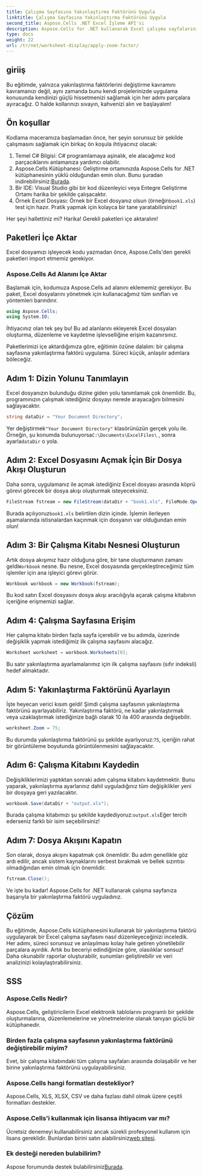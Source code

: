 ```yaml
---
title: Çalışma Sayfasına Yakınlaştırma Faktörünü Uygula
linktitle: Çalışma Sayfasına Yakınlaştırma Faktörünü Uygula
second_title: Aspose.Cells .NET Excel İşleme API'si
description: Aspose.Cells for .NET kullanarak Excel çalışma sayfalarının yakınlaştırma faktörünü ayarlamayı öğrenin. İyileştirilmiş okunabilirlik ve veri sunumu için adım adım kılavuz.
type: docs
weight: 22
url: /tr/net/worksheet-display/apply-zoom-factor/
---
```

## giriiş

Bu eğitimde, yalnızca yakınlaştırma faktörlerini değiştirme kavramını kavramanızı değil, aynı zamanda bunu kendi projelerinizde uygulama konusunda kendinizi güçlü hissetmenizi sağlamak için her adımı parçalara ayıracağız. O halde kollarınızı sıvayın, kahvenizi alın ve başlayalım!

## Ön koşullar

Kodlama maceramıza başlamadan önce, her şeyin sorunsuz bir şekilde çalışmasını sağlamak için birkaç ön koşula ihtiyacınız olacak:

1. Temel C# Bilgisi: C# programlamaya aşinalık, ele alacağımız kod parçacıklarını anlamanıza yardımcı olabilir.
2. Aspose.Cells Kütüphanesi: Geliştirme ortamınızda Aspose.Cells for .NET kütüphanesinin yüklü olduğundan emin olun. Bunu şuradan indirebilirsiniz:[Burada](https://releases.aspose.com/cells/net/).
3. Bir IDE: Visual Studio gibi bir kod düzenleyici veya Entegre Geliştirme Ortamı harika bir şekilde çalışacaktır.
4.  Örnek Excel Dosyası: Örnek bir Excel dosyanız olsun (örneğin`book1.xls`) test için hazır. Pratik yapmak için kolayca bir tane yaratabilirsiniz!

Her şeyi hallettiniz mi? Harika! Gerekli paketleri içe aktaralım!

## Paketleri İçe Aktar

Excel dosyamızı işleyecek kodu yazmadan önce, Aspose.Cells'den gerekli paketleri import etmemiz gerekiyor. 

### Aspose.Cells Ad Alanını İçe Aktar

Başlamak için, kodumuza Aspose.Cells ad alanını eklememiz gerekiyor. Bu paket, Excel dosyalarını yönetmek için kullanacağımız tüm sınıfları ve yöntemleri barındırır.

```csharp
using Aspose.Cells;
using System.IO;
```

İhtiyacınız olan tek şey bu! Bu ad alanlarını ekleyerek Excel dosyaları oluşturma, düzenleme ve kaydetme işlevselliğine erişim kazanırsınız.

Paketlerimizi içe aktardığımıza göre, eğitimin özüne dalalım: bir çalışma sayfasına yakınlaştırma faktörü uygulama. Süreci küçük, anlaşılır adımlara böleceğiz.

## Adım 1: Dizin Yolunu Tanımlayın

Excel dosyanızın bulunduğu dizine giden yolu tanımlamak çok önemlidir. Bu, programınızın çalışmak istediğiniz dosyayı nerede arayacağını bilmesini sağlayacaktır.

```csharp
string dataDir = "Your Document Directory";
```

 Yer değiştirmek`"Your Document Directory"` klasörünüzün gerçek yolu ile. Örneğin, şu konumda bulunuyorsa`C:\Documents\ExcelFiles\` , sonra ayarla`dataDir` o yola.

## Adım 2: Excel Dosyasını Açmak İçin Bir Dosya Akışı Oluşturun

Daha sonra, uygulamanız ile açmak istediğiniz Excel dosyası arasında köprü görevi görecek bir dosya akışı oluşturmak isteyeceksiniz.

```csharp
FileStream fstream = new FileStream(dataDir + "book1.xls", FileMode.Open);
```

 Burada açılıyoruz`book1.xls` belirtilen dizin içinde. İşlemin ilerleyen aşamalarında istisnalardan kaçınmak için dosyanın var olduğundan emin olun!

## Adım 3: Bir Çalışma Kitabı Nesnesi Oluşturun

 Artık dosya akışımız hazır olduğuna göre, bir tane oluşturmanın zamanı geldi`Workbook` nesne. Bu nesne, Excel dosyasında gerçekleştireceğimiz tüm işlemler için ana işleyici görevi görür.

```csharp
Workbook workbook = new Workbook(fstream);
```

Bu kod satırı Excel dosyasını dosya akışı aracılığıyla açarak çalışma kitabının içeriğine erişmemizi sağlar.

## Adım 4: Çalışma Sayfasına Erişim

Her çalışma kitabı birden fazla sayfa içerebilir ve bu adımda, üzerinde değişiklik yapmak istediğimiz ilk çalışma sayfasını alacağız.

```csharp
Worksheet worksheet = workbook.Worksheets[0];
```

Bu satır yakınlaştırma ayarlamalarımız için ilk çalışma sayfasını (sıfır indeksli) hedef almaktadır.

## Adım 5: Yakınlaştırma Faktörünü Ayarlayın

İşte heyecan verici kısım geldi! Şimdi çalışma sayfasının yakınlaştırma faktörünü ayarlayabiliriz. Yakınlaştırma faktörü, ne kadar yakınlaştırmak veya uzaklaştırmak istediğinize bağlı olarak 10 ila 400 arasında değişebilir.

```csharp
worksheet.Zoom = 75;
```

 Bu durumda yakınlaştırma faktörünü şu şekilde ayarlıyoruz:`75`, içeriğin rahat bir görüntüleme boyutunda görüntülenmesini sağlayacaktır.

## Adım 6: Çalışma Kitabını Kaydedin

Değişikliklerimizi yaptıktan sonraki adım çalışma kitabını kaydetmektir. Bunu yaparak, yakınlaştırma ayarlarınız dahil uyguladığınız tüm değişiklikler yeni bir dosyaya geri yazılacaktır.

```csharp
workbook.Save(dataDir + "output.xls");
```

 Burada çalışma kitabımızı şu şekilde kaydediyoruz:`output.xls`Eğer tercih ederseniz farklı bir isim seçebilirsiniz!

## Adım 7: Dosya Akışını Kapatın

Son olarak, dosya akışını kapatmak çok önemlidir. Bu adım genellikle göz ardı edilir, ancak sistem kaynaklarını serbest bırakmak ve bellek sızıntısı olmadığından emin olmak için önemlidir.

```csharp
fstream.Close();
```

Ve işte bu kadar! Aspose.Cells for .NET kullanarak çalışma sayfanıza başarıyla bir yakınlaştırma faktörü uyguladınız. 

## Çözüm

Bu eğitimde, Aspose.Cells kütüphanesini kullanarak bir yakınlaştırma faktörü uygulayarak bir Excel çalışma sayfasını nasıl düzenleyeceğinizi inceledik. Her adımı, süreci sorunsuz ve anlaşılması kolay hale getiren yönetilebilir parçalara ayırdık. Artık bu beceriyi edindiğinize göre, olasılıklar sonsuz! Daha okunabilir raporlar oluşturabilir, sunumları geliştirebilir ve veri analizinizi kolaylaştırabilirsiniz.

## SSS

### Aspose.Cells Nedir?  
Aspose.Cells, geliştiricilerin Excel elektronik tablolarını programlı bir şekilde oluşturmalarına, düzenlemelerine ve yönetmelerine olanak tanıyan güçlü bir kütüphanedir.

### Birden fazla çalışma sayfasının yakınlaştırma faktörünü değiştirebilir miyim?  
Evet, bir çalışma kitabındaki tüm çalışma sayfaları arasında dolaşabilir ve her birine yakınlaştırma faktörünü uygulayabilirsiniz.

### Aspose.Cells hangi formatları destekliyor?  
Aspose.Cells, XLS, XLSX, CSV ve daha fazlası dahil olmak üzere çeşitli formatları destekler.

### Aspose.Cells'i kullanmak için lisansa ihtiyacım var mı?  
 Ücretsiz denemeyi kullanabilirsiniz ancak sürekli profesyonel kullanım için lisans gereklidir. Bunlardan birini satın alabilirsiniz[web sitesi](https://purchase.aspose.com/buy).

### Ek desteği nereden bulabilirim?  
 Aspose forumunda destek bulabilirsiniz[Burada](https://forum.aspose.com/c/cells/9).

